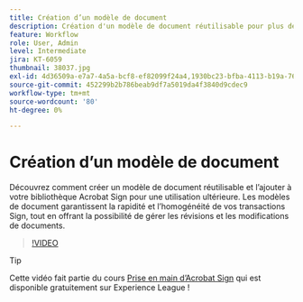 ```yaml
---
title: Création d’un modèle de document
description: Création d'un modèle de document réutilisable pour plus de rapidité et de cohérence
feature: Workflow
role: User, Admin
level: Intermediate
jira: KT-6059
thumbnail: 38037.jpg
exl-id: 4d36509a-e7a7-4a5a-bcf8-ef82099f24a4,1930bc23-bfba-4113-b19a-76634667bda3
source-git-commit: 452299b2b786beab9df7a5019da4f3840d9cdec9
workflow-type: tm+mt
source-wordcount: '80'
ht-degree: 0%

---
```


# Création d’un modèle de document

Découvrez comment créer un modèle de document réutilisable et l’ajouter à votre bibliothèque Acrobat Sign pour une utilisation ultérieure. Les modèles de document garantissent la rapidité et l’homogénéité de vos transactions Sign, tout en offrant la possibilité de gérer les révisions et les modifications de documents.

>[!VIDEO](https://video.tv.adobe.com/v/38037?quality=12&learn=on&hidetitle=true)

>[!TIP]
>
>Cette vidéo fait partie du cours [Prise en main d’Acrobat Sign](https://experienceleague.adobe.com/?recommended=Sign-U-1-2020.1) qui est disponible gratuitement sur Experience League !
